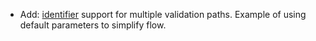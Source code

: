 * Add: [identifier](snippets/inlined-code-snippets#validated-identifier) support for multiple validation paths. Example of using default parameters to simplify flow.